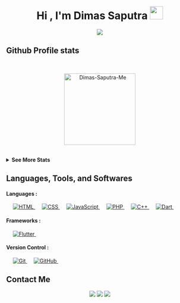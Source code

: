 <h1 align="center">Hi , I'm Dimas Saputra <img src="https://media.giphy.com/media/hvRJCLFzcasrR4ia7z/giphy.gif" width="35"></h1>

<p align="center">
  <a href="https://github.com/DenverCoder1/readme-typing-svg"><img src="https://readme-typing-svg.herokuapp.com?lines=Informatics%20Engineering%20Student;Technology%20Enthusiast;&center=true&width=500&height=50"></a>
</p>

## Github Profile stats
<br/>
  <p align="center">
    <a href="https://github.com/Dimas-Saputra-Me"><img align="center" src="https://github-readme-stats.vercel.app/api?username=Dimas-Saputra-Me&show_icons=true&locale=en&theme=algolia" alt="Dimas-Saputra-Me" height="192px"/></a>
	</p>
<br/>

<details>
  <summary><b>See More Stats </b></summary>
  <br/>
  <p align="center"><img align="center" src="https://github-readme-streak-stats.herokuapp.com/?user=Dimas-Saputra-Me&theme=algolia" alt="Dimas-Saputra-Me" /></p>
  <p  align="center"><img src="https://github-readme-stats.vercel.app/api/top-langs?username=Dimas-Saputra-Me&show_icons=true&locale=en&layout=compact&theme=algolia" alt="Dimas-Saputra-Me" height="192px"/></p>
	<a href="https://github.com/Dimas-Saputra-Me"><img alt="Dimas Saputra Activity Graph" src="https://activity-graph.herokuapp.com/graph?username=Dimas-Saputra-Me&custom_title=Dimas%20Saputra%20Contribution%20Graph&theme=react-dark" /></a>
  <br/>
</details>

## Languages, Tools, and Softwares

<h4><b>Languages : </b></h4>
<p align="left"> 
  &emsp; 
  <a href="-" target="_blank"> 
    <img alt="HTML" src="https://img.shields.io/badge/HTML5%20-%23E34F26.svg?&style=for-the-badge&logo=html5&logoColor=white">
  </a>
  &emsp;
  <a href="-" target="_blank"> 
    <img alt="CSS" src="https://img.shields.io/badge/CSS%20-%231572B6.svg?&style=for-the-badge&logo=css3&logoColor=white">
  </a>
  &emsp;
  <a href="-" target="_blank"> 
    <img alt="JavaScript" src="https://img.shields.io/badge/JavaScript%20-%23F7DF1E.svg?&style=for-the-badge&logo=javascript&logoColor=black">
  </a>
  &emsp;
  <a href="-" target="_blank"> 
    <img alt="PHP" src="https://img.shields.io/badge/PHP-%23777BB4.svg?&style=for-the-badge&logo=php&logoColor=white"/>
  </a>
  &emsp;
  <a href="-" target="_blank"> 
    <img alt="C++" src="https://img.shields.io/badge/C++%20-%2300599C.svg?&style=for-the-badge&logo=c%2B%2B&logoColor=white">
  </a>
  &emsp;
  <a href="-" target="_blank"> 
    <img alt="Dart"src="https://img.shields.io/badge/Dart%20-%230175C2.svg?&style=for-the-badge&logo=dart&logoColor=white"/>
  </a>
  &emsp;
</p>

<h4><b>Frameworks : </b></h4>
<p align="left">
  &emsp;
  <a href="-" target="_blank"> 
    <img alt="Flutter" src="https://img.shields.io/badge/Flutter%20-%2302569B.svg?&style=for-the-badge&logo=Flutter&logoColor=white" />
  </a>
  &emsp;
</p>

<h4><b>Version Control : </b></h4>
<p align="left">
  &emsp;
  <a href="-" target="_blank"> 
    <img alt="Git" src="https://img.shields.io/badge/git%20-%23F05033.svg?&style=for-the-badge&logo=git&logoColor=white"/>
  </a>
  &emsp;
  <a href="-" target="_blank"> 
    <img alt="GitHub" src="https://img.shields.io/badge/github%20-%23121011.svg?&style=for-the-badge&logo=github&logoColor=white"/>
  </a>
  &emsp;
</p>

## Contact Me
<p align="center">
  <a href="-"><img src="https://img.shields.io/badge/<>-FE7A16?style=for-the-badge&logo=stack-overflow&logoColor=white"/></a>
  <a href="-"><img src="https://img.shields.io/badge/<>-%23034EFC.svg?&style=for-the-badge&logo=Facebook&logoColor=white"/></a>
  <a href="-"><img src="https://img.shields.io/badge/<>-%23E4405F.svg?&style=for-the-badge&logo=Instagram&logoColor=white"/></a>
</p>

<!--
**Dimas-Saputra-Me/Dimas-Saputra-Me** is a ✨ _special_ ✨ repository because its `README.md` (this file) appears on your GitHub profile.

Here are some ideas to get you started:

- 🔭 I’m currently working on ...
- 🌱 I’m currently learning ...
- 👯 I’m looking to collaborate on ...
- 🤔 I’m looking for help with ...
- 💬 Ask me about ...
- 📫 How to reach me: ...
- 😄 Pronouns: ...
- ⚡ Fun fact: ...
-->
